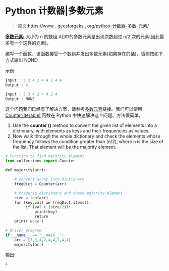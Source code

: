 # Python 计数器|多数元素

> 原文:[https://www . geesforgeks . org/python-计数器-多数-元素/](https://www.geeksforgeeks.org/python-counter-majority-element/)

[**多数元素:**](https://www.geeksforgeeks.org/majority-element/) 大小为 n 的数组 A[]中的多数元素是出现次数超过 n/2 次的元素(因此最多有一个这样的元素)。

编写一个函数，该函数接受一个数组并发出多数元素(如果存在的话)，否则按如下方式输出 NONE:

示例:

```py
Input : 3 3 4 2 4 4 2 4 4
Output : 4 

Input : 3 3 4 2 4 4 2 4
Output : NONE

```

这个问题我们已经有了解决方案，请参考[多数元素](https://www.geeksforgeeks.org/majority-element/)链接。我们可以使用 [Counter(iterable)](https://www.geeksforgeeks.org/counters-in-python-set-1/) 函数在 Python 中快速解决这个问题。方法很简单，

1.  Use the **counter ()** method to convert the given list of elements into a dictionary, with elements as keys and their frequencies as values.
2.  Now walk through the whole dictionary and check the elements whose frequency follows the condition greater than (n/2), where n is the size of the list. That element will be the majority element.

```py
# Function to find majority element
from collections import Counter

def majority(arr):

    # convert array into dictionary
    freqDict = Counter(arr)

    # traverse dictionary and check majority element
    size = len(arr)
    for (key,val) in freqDict.items():
         if (val > (size/2)):
             print(key)
             return
    print('None')

# Driver program
if __name__ == "__main__":
    arr = [3,3,4,2,4,4,2,4,4] 
    majority(arr)
```

输出:

```py
4

```